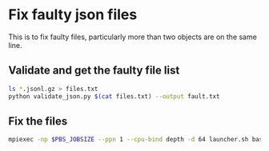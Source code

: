# Fix faulty json files

This is to fix faulty files, particularly more than two objects are on the same line. 

## Validate and get the faulty file list
```bash
ls *.jsonl.gz > files.txt
python validate_json.py $(cat files.txt) --output fault.txt
```

## Fix the files
```bash
mpiexec -np $PBS_JOBSIZE --ppn 1 --cpu-bind depth -d 64 launcher.sh bash ./fix_json.sh --output-dir fused_json_fix --filelist fault.txt
```
